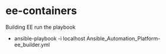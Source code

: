 # ee-containers
Building EE
run the playbook 
- ansible-playbook -i localhost Ansible_Automation_Platform-ee_builder.yml
